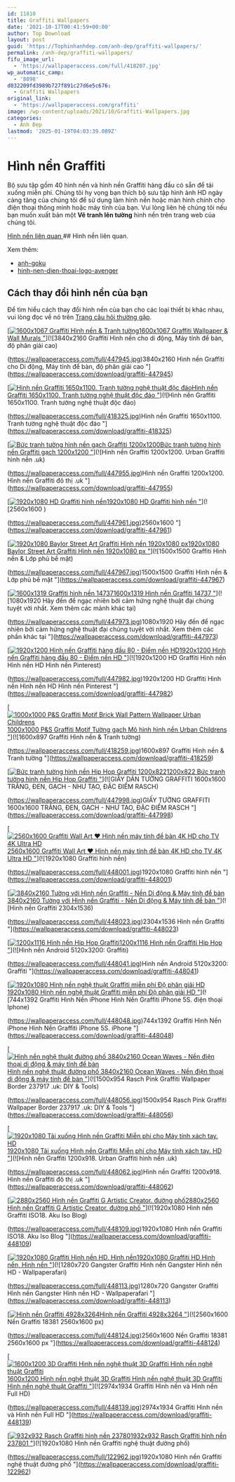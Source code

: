 ```yaml
---
id: 11810
title: Graffiti Wallpapers
date: '2021-10-17T00:41:59+00:00'
author: Top Download
layout: post
guid: 'https://Tophinhanhdep.com/anh-dep/graffiti-wallpapers/'
permalink: /anh-dep/graffiti-wallpapers/
fifu_image_url:
  - 'https://wallpaperaccess.com/full/418207.jpg'
wp_automatic_camp:
  - '8098'
d032209fd3989b727f891c27d6e5c676:
  - Graffiti Wallpapers
original_link:
  - 'https://wallpaperaccess.com/graffiti'
image: /wp-content/uploads/2021/10/Graffiti-Wallpapers.jpg
categories:
  - Ảnh Đẹp
lastmod: '2025-01-19T04:03:39.089Z'
---
```

# Hình nền Graffiti

Bộ sưu tập gồm 40 hình nền và hình nền Graffiti hàng đầu có sẵn để tải xuống miễn phí. Chúng tôi hy vọng bạn thích bộ sưu tập hình ảnh HD ngày càng tăng của chúng tôi để sử dụng làm hình nền hoặc màn hình chính cho điện thoại thông minh hoặc máy tính của bạn. Vui lòng liên hệ chúng tôi nếu bạn muốn xuất bản một **Vẽ tranh lên tường** hình nền trên trang web của chúng tôi.

[Hình nền liên quan ](#related) ## Hình nền liên quan.

   
 Xem thêm:

   
- [anh-goku](https://tophinhanhdep.com/anh-anime/anh-goku/)
- [hinh-nen-dien-thoai-logo-avenger](https://tophinhanhdep.com/hinh-nen-dep/hinh-nen-dien-thoai-logo-avenger/)

## Cách thay đổi hình nền của bạn

Để tìm hiểu cách thay đổi hình nền của bạn cho các loại thiết bị khác nhau, vui lòng đọc về nó trên [Trang câu hỏi thường gặp](https://tophinhanhdep.com/faq/).

  
[[![1600x1067 Graffiti Hình nền & Tranh tường](https://wallpaperaccess.com/full/418207.jpg)1600x1067 Graffiti Wallpaper &amp; Wall Murals "](https://wallpaperaccess.com/download/graffiti-418207)](![3840x2160 Graffiti Hình nền cho di động, Máy tính để bàn, độ phân giải cao)

(https://wallpaperaccess.com/full/447945.jpg)3840x2160 Hình nền Graffiti cho Di động, Máy tính để bàn, độ phân giải cao "](https://wallpaperaccess.com/download/graffiti-447945)

[[![Hình nền Graffiti 1650x1100.  Tranh tường nghệ thuật độc đáo](https://wallpaperaccess.com/full/314523.jpg)Hình nền Graffiti 1650x1100. Tranh tường nghệ thuật độc đáo "](https://wallpaperaccess.com/download/graffiti-314523)](![Hình nền Graffiti 1650x1100.  Tranh tường nghệ thuật độc đáo)

(https://wallpaperaccess.com/full/418325.jpg)Hình nền Graffiti 1650x1100. Tranh tường nghệ thuật độc đáo "](https://wallpaperaccess.com/download/graffiti-418325)

[[![Bức tranh tường hình nền gạch Graffiti 1200x1200](https://wallpaperaccess.com/full/447951.jpg)Bức tranh tường hình nền Graffiti gạch 1200x1200 "](https://wallpaperaccess.com/download/graffiti-447951)](![Hình nền Graffiti 1200x1200.  Urban Graffiti hình nền .uk)

(https://wallpaperaccess.com/full/447955.jpg)Hình nền Graffiti 1200x1200. Hình nền Graffiti đô thị .uk "](https://wallpaperaccess.com/download/graffiti-447955)

[[![1920x1080 HD Graffiti hình nền](https://wallpaperaccess.com/full/418278.jpg)1920x1080 HD Graffiti hình nền "](https://wallpaperaccess.com/download/graffiti-418278)](![2560x1600 )

(https://wallpaperaccess.com/full/447961.jpg)2560x1600 "](https://wallpaperaccess.com/download/graffiti-447961)

[[![1920x1080 Baylor Street Art Graffiti Hình nền 1920x1080 px](https://wallpaperaccess.com/full/122929.png)1920x1080 Baylor Street Art Graffiti Hình nền 1920x1080 px "](https://wallpaperaccess.com/download/graffiti-122929)](![1500x1500 Graffiti Hình nền & Lớp phủ bề mặt)

(https://wallpaperaccess.com/full/447967.jpg)1500x1500 Graffiti Hình nền &amp; Lớp phủ bề mặt "](https://wallpaperaccess.com/download/graffiti-447967)

[[![1600x1319 Graffiti hình nền 14737](https://wallpaperaccess.com/full/447970.jpg)1600x1319 Hình nền Graffiti 14737 "](https://wallpaperaccess.com/download/graffiti-447970)](![1080x1920 Hãy đến để ngạc nhiên bởi cảm hứng nghệ thuật đại chúng tuyệt vời nhất.  Xem thêm các mảnh khác tại)

(https://wallpaperaccess.com/full/447973.jpg)1080x1920 Hãy đến để ngạc nhiên bởi cảm hứng nghệ thuật đại chúng tuyệt vời nhất. Xem thêm các phần khác tại "](https://wallpaperaccess.com/download/graffiti-447973)

[[![1920x1200 Hình nền Graffiti hàng đầu 80 - Điểm nền HD](https://wallpaperaccess.com/full/447977.jpg)1920x1200 Hình nền Graffiti hàng đầu 80 - Điểm nền HD "](https://wallpaperaccess.com/download/graffiti-447977)](![1920x1200 HD Graffiti Hình nền Hình nền HD Hình nền Pinterest)

(https://wallpaperaccess.com/full/447982.jpg)1920x1200 HD Graffiti Hình nền Hình nền HD Hình nền Pinterest "](https://wallpaperaccess.com/download/graffiti-447982)

[[![1000x1000 P&S Graffiti Motif Brick Wall Pattern Wallpaper Urban Childrens](https://wallpaperaccess.com/full/447983.jpg)1000x1000 P&amp;S Graffiti Motif Tường gạch Mô hình hình nền Urban Childrens "](https://wallpaperaccess.com/download/graffiti-447983)](![1600x897 Graffiti Hình nền & Tranh tường)

(https://wallpaperaccess.com/full/418259.jpg)1600x897 Graffiti Hình nền &amp; Tranh tường "](https://wallpaperaccess.com/download/graffiti-418259)

[[![Bức tranh tường hình nền Hip Hop Graffiti 1200x822](https://wallpaperaccess.com/full/447996.jpg)1200x822 Bức tranh tường hình nền Hip Hop Graffiti "](https://wallpaperaccess.com/download/graffiti-447996)](![GIẤY DÁN TƯỜNG GRAFFITI 1600x1600 TRẮNG, ĐEN, GẠCH - NHƯ TẠO, ĐẶC ĐIỂM RASCH)

(https://wallpaperaccess.com/full/447998.jpg)GIẤY TƯỜNG GRAFFITI 1600x1600 TRẮNG, ĐEN, GẠCH - NHƯ TẠO, ĐẶC ĐIỂM RASCH "](https://wallpaperaccess.com/download/graffiti-447998)

[[![2560x1600 Graffiti Wall Art ❤ Hình nền máy tính để bàn 4K HD cho TV 4K Ultra HD](https://wallpaperaccess.com/full/418222.jpg)2560x1600 Graffiti Wall Art ❤ Hình nền máy tính để bàn 4K HD cho TV 4K Ultra HD "](https://wallpaperaccess.com/download/graffiti-418222)](![1920x1080 Graffiti hình nền)

(https://wallpaperaccess.com/full/448001.jpg)1920x1080 Graffiti hình nền "](https://wallpaperaccess.com/download/graffiti-448001)

[[![3840x2160 Tường với Hình nền Graffiti - Nền Di động & Máy tính để bàn](https://wallpaperaccess.com/full/448010.jpg)3840x2160 Tường với Hình nền Graffiti - Nền Di động &amp; Máy tính để bàn "](https://wallpaperaccess.com/download/graffiti-448010)](![Hình nền Graffiti 2304x1536)

(https://wallpaperaccess.com/full/448023.jpg)2304x1536 Hình nền Graffiti "](https://wallpaperaccess.com/download/graffiti-448023)

[[![1200x1116 Hình nền Hip Hop Graffiti](https://wallpaperaccess.com/full/448031.jpg)1200x1116 Hình nền Graffiti Hip Hop "](https://wallpaperaccess.com/download/graffiti-448031)](![Hình nền Android 5120x3200: Graffiti)

(https://wallpaperaccess.com/full/448041.jpg)Hình nền Android 5120x3200: Graffiti "](https://wallpaperaccess.com/download/graffiti-448041)

[[![1920x1080 Hình nền nghệ thuật Graffiti miễn phí Độ phân giải HD](https://wallpaperaccess.com/full/418249.jpg)1920x1080 Hình nền nghệ thuật Graffiti miễn phí Độ phân giải HD "](https://wallpaperaccess.com/download/graffiti-418249)](![744x1392 Graffiti Hình Nền iPhone Hình Nền Graffiti iPhone 5S.  điện thoại Iphone)

(https://wallpaperaccess.com/full/448048.jpg)744x1392 Graffiti Hình Nền iPhone Hình Nền Graffiti iPhone 5S. iPhone "](https://wallpaperaccess.com/download/graffiti-448048)

[[![Hình nền nghệ thuật đường phố 3840x2160 Ocean Waves - Nền điện thoại di động & máy tính để bàn](https://wallpaperaccess.com/full/314651.jpg)Hình nền nghệ thuật đường phố 3840x2160 Ocean Waves - Nền điện thoại di động &amp; máy tính để bàn "](https://wallpaperaccess.com/download/graffiti-314651)](![1500x954 Rasch Pink Graffiti Wallpaper Border 237917 .uk: DIY & Tools)

(https://wallpaperaccess.com/full/448056.jpg)1500x954 Rasch Pink Graffiti Wallpaper Border 237917 .uk: DIY &amp; Tools "](https://wallpaperaccess.com/download/graffiti-448056)

[[![1920x1080 Tải xuống Hình nền Graffiti Miễn phí cho Máy tính xách tay.  HD](https://wallpaperaccess.com/full/448060.jpg)1920x1080 Tải xuống Hình nền Graffiti Miễn phí cho Máy tính xách tay. HD "](https://wallpaperaccess.com/download/graffiti-448060)](![Hình nền Graffiti 1200x918.  Urban Graffiti hình nền .uk)

(https://wallpaperaccess.com/full/448062.jpg)Hình nền Graffiti 1200x918. Hình nền Graffiti đô thị .uk "](https://wallpaperaccess.com/download/graffiti-448062)

[[![2880x2560 Hình nền Graffiti G Artistic Creator.  đường phố](https://wallpaperaccess.com/full/418307.jpg)2880x2560 Hình nền Graffiti G Artistic Creator. đường phố "](https://wallpaperaccess.com/download/graffiti-418307)](![1920x1080 Hình nền Graffiti ISO18.  Aku Iso Blog)

(https://wallpaperaccess.com/full/448109.jpg)1920x1080 Hình nền Graffiti ISO18. Aku Iso Blog "](https://wallpaperaccess.com/download/graffiti-448109)

[[![1920x1080 Graffiti Hình nền HD, Hình nền](https://wallpaperaccess.com/full/448112.jpg)1920x1080 Graffiti HD Hình nền, Hình nền "](https://wallpaperaccess.com/download/graffiti-448112)](![1280x720 Gangster Graffiti Hình nền Gangster Hình nền HD - Wallpaperafari)

(https://wallpaperaccess.com/full/448113.jpg)1280x720 Gangster Graffiti Hình nền Gangster Hình nền HD - Wallpaperafari "](https://wallpaperaccess.com/download/graffiti-448113)

[[![Hình nền Graffiti 4928x3264](https://wallpaperaccess.com/full/448114.jpg)Hình nền Graffiti 4928x3264 "](https://wallpaperaccess.com/download/graffiti-448114)](![2560x1600 Nền Graffiti 18381 2560x1600 px)

(https://wallpaperaccess.com/full/448124.jpg)2560x1600 Nền Graffiti 18381 2560x1600 px "](https://wallpaperaccess.com/download/graffiti-448124)

[[![1600x1200 3D Graffiti Hình nền nghệ thuật 3D Graffiti Hình nền nghệ thuật Graffiti](https://wallpaperaccess.com/full/448132.jpg)1600x1200 Hình nền nghệ thuật 3D Graffiti Hình nền nghệ thuật 3D Graffiti Hình nền nghệ thuật Graffiti "](https://wallpaperaccess.com/download/graffiti-448132)](![2974x1934 Graffiti Hình nền và Hình nền Full HD)

(https://wallpaperaccess.com/full/448139.jpg)2974x1934 Graffiti Hình nền và Hình nền Full HD "](https://wallpaperaccess.com/download/graffiti-448139)

[[![932x932 Rasch Graffiti hình nền 237801](https://wallpaperaccess.com/full/448141.jpg)932x932 Rasch Graffiti hình nền 237801 "](https://wallpaperaccess.com/download/graffiti-448141)](![1920x1080 Hình nền Graffiti nghệ thuật đường phố)

(https://wallpaperaccess.com/full/122962.jpg)1920x1080 Hình nền Graffiti nghệ thuật đường phố "](https://wallpaperaccess.com/download/graffiti-122962)
